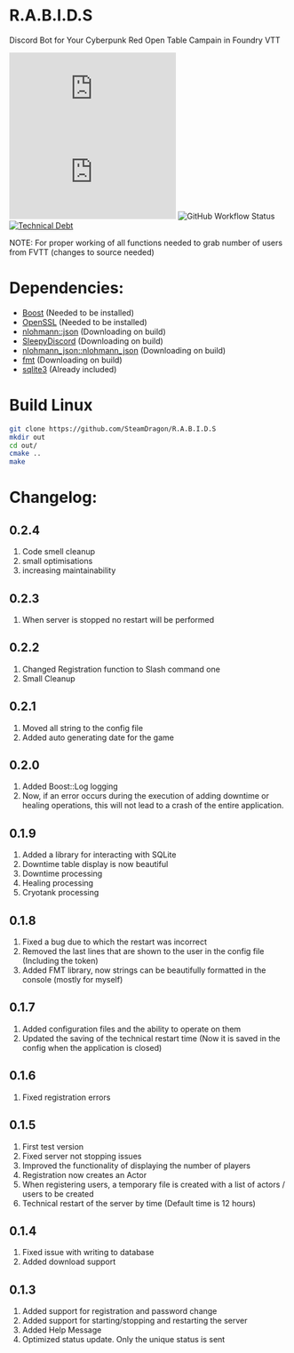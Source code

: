 # R.A.B.I.D.S
Discord Bot for Your Cyberpunk Red Open Table Campain in Foundry VTT

![GitHub commit activity](https://img.shields.io/github/commit-activity/y/SteamDragon/R.A.B.I.D.S)
![GitHub release (latest SemVer including pre-releases)](https://img.shields.io/github/v/release/SteamDragon/R.A.B.I.D.S?include_prereleases)
![GitHub Workflow Status](https://img.shields.io/github/workflow/status/SteamDragon/R.A.B.I.D.S/Release)
[![Technical Debt](https://sonarcloud.io/api/project_badges/measure?project=SteamDragon_rabids&metric=sqale_index)](https://sonarcloud.io/summary/new_code?id=SteamDragon_rabids)

NOTE: For proper working of all functions needed to grab number of users from FVTT (changes to source needed)
# Dependencies:
* [Boost](https://www.boost.org/) (Needed to be installed)
* [OpenSSL](https://www.openssl.org/) (Needed to be installed)
* [nlohmann::json](https://github.com/nlohmann/json) (Downloading on build)
* [SleepyDiscord](https://github.com/yourWaifu/sleepy-discord) (Downloading on build)
* [nlohmann_json::nlohmann_json](https://github.com/nlohmann/json) (Downloading on build)
* [fmt](https://github.com/fmtlib/fmt) (Downloading on build)
* [sqlite3](https://www.sqlite.org/) (Already included)

# Build Linux
```sh
git clone https://github.com/SteamDragon/R.A.B.I.D.S
mkdir out
cd out/
cmake ..
make
```

# Changelog:
## 0.2.4

1) Code smell cleanup
2) small optimisations
3) increasing maintainability

## 0.2.3

1. When server is stopped no restart will be performed
   
## 0.2.2

1. Changed Registration function to Slash command one
2. Small Cleanup
   
## 0.2.1

1. Moved all string to the config file
2. Added auto generating date for the game

## 0.2.0

1. Added Boost::Log logging
2. Now, if an error occurs during the execution of adding downtime or healing operations, this will not lead to a crash of the entire application.

## 0.1.9

1. Added a library for interacting with SQLite
2. Downtime table display is now beautiful
3. Downtime processing
4. Healing processing
5. Cryotank processing

## 0.1.8

1. Fixed a bug due to which the restart was incorrect
2. Removed the last lines that are shown to the user in the config file (Including the token)
3. Added FMT library, now strings can be beautifully formatted in the console (mostly for myself)
   
## 0.1.7

1. Added configuration files and the ability to operate on them
2. Updated the saving of the technical restart time (Now it is saved in the config when the application is closed)

## 0.1.6

1. Fixed registration errors
   
## 0.1.5

1. First test version
2. Fixed server not stopping issues
3. Improved the functionality of displaying the number of players
4. Registration now creates an Actor
5. When registering users, a temporary file is created with a list of actors / users to be created
6. Technical restart of the server by time (Default time is 12 hours)

## 0.1.4

1. Fixed issue with writing to database
2. Added download support

## 0.1.3

1. Added support for registration and password change
2. Added support for starting/stopping and restarting the server
3. Added Help Message
4. Optimized status update. Only the unique status is sent
